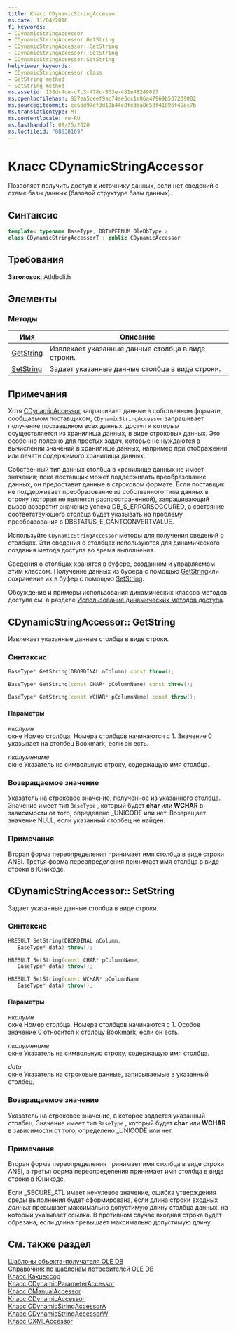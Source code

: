 ```yaml
---
title: Класс CDynamicStringAccessor
ms.date: 11/04/2016
f1_keywords:
- CDynamicStringAccessor
- CDynamicStringAccessor.GetString
- CDynamicStringAccessor::GetString
- CDynamicStringAccessor::SetString
- CDynamicStringAccessor.SetString
helpviewer_keywords:
- CDynamicStringAccessor class
- GetString method
- SetString method
ms.assetid: 138dc4de-c7c3-478c-863e-431e48249027
ms.openlocfilehash: 927ea5ceef9ac74ae3cc1e06a47969b537209002
ms.sourcegitcommit: ec6dd97ef3d10b44e0fedaa8e53f41696f49ac7b
ms.translationtype: MT
ms.contentlocale: ru-RU
ms.lasthandoff: 08/25/2020
ms.locfileid: "88838169"
---
```

# <a name="cdynamicstringaccessor-class"></a>Класс CDynamicStringAccessor

Позволяет получить доступ к источнику данных, если нет сведений о схеме базы данных (базовой структуре базы данных).

## <a name="syntax"></a>Синтаксис

```cpp
template< typename BaseType, DBTYPEENUM OleDbType >
class CDynamicStringAccessorT : public CDynamicAccessor
```

## <a name="requirements"></a>Требования

**Заголовок**: Atldbcli.h

## <a name="members"></a>Элементы

### <a name="methods"></a>Методы

| Имя | Описание |
|-|-|
|[GetString](#getstring)|Извлекает указанные данные столбца в виде строки.|
|[SetString](#setstring)|Задает указанные данные столбца в виде строки.|

## <a name="remarks"></a>Примечания

Хотя [CDynamicAccessor](../../data/oledb/cdynamicaccessor-class.md) запрашивает данные в собственном формате, сообщаемом поставщиком, `CDynamicStringAccessor` запрашивает получение поставщиком всех данных, доступ к которым осуществляется из хранилища данных, в виде строковых данных. Это особенно полезно для простых задач, которые не нуждаются в вычислении значений в хранилище данных, например при отображении или печати содержимого хранилища данных.

Собственный тип данных столбца в хранилище данных не имеет значения; пока поставщик может поддерживать преобразование данных, он предоставит данные в строковом формате. Если поставщик не поддерживает преобразование из собственного типа данных в строку (которая не является распространенной), запрашивающий вызов возвратит значение успеха DB_S_ERRORSOCCURED, а состояние соответствующего столбца будет указывать на проблему преобразования в DBSTATUS_E_CANTCONVERTVALUE.

Используйте `CDynamicStringAccessor` методы для получения сведений о столбцах. Эти сведения о столбцах используются для динамического создания метода доступа во время выполнения.

Сведения о столбцах хранятся в буфере, созданном и управляемом этим классом. Получение данных из буфера с помощью [GetString](../../data/oledb/cdynamicstringaccessor-getstring.md)или сохранение их в буфер с помощью [SetString](../../data/oledb/cdynamicstringaccessor-setstring.md).

Обсуждение и примеры использования динамических классов методов доступа см. в разделе [Использование динамических методов доступа](../../data/oledb/using-dynamic-accessors.md).

## <a name="cdynamicstringaccessorgetstring"></a><a name="getstring"></a> CDynamicStringAccessor:: GetString

Извлекает указанные данные столбца в виде строки.

### <a name="syntax"></a>Синтаксис

```cpp
BaseType* GetString(DBORDINAL nColumn) const throw();

BaseType* GetString(const CHAR* pColumnName) const throw();

BaseType* GetString(const WCHAR* pColumnName) const throw();
```

#### <a name="parameters"></a>Параметры

*нколумн*<br/>
окне Номер столбца. Номера столбцов начинаются с 1. Значение 0 указывает на столбец Bookmark, если он есть.

*пколумннаме*<br/>
окне Указатель на символьную строку, содержащую имя столбца.

### <a name="return-value"></a>Возвращаемое значение

Указатель на строковое значение, полученное из указанного столбца. Значение имеет тип `BaseType` , который будет **char** или **WCHAR** в зависимости от того, определено _UNICODE или нет. Возвращает значение NULL, если указанный столбец не найден.

### <a name="remarks"></a>Примечания

Вторая форма переопределения принимает имя столбца в виде строки ANSI. Третья форма переопределения принимает имя столбца в виде строки в Юникоде.

## <a name="cdynamicstringaccessorsetstring"></a><a name="setstring"></a> CDynamicStringAccessor:: SetString

Задает указанные данные столбца в виде строки.

### <a name="syntax"></a>Синтаксис

```cpp
HRESULT SetString(DBORDINAL nColumn,
   BaseType* data) throw();

HRESULT SetString(const CHAR* pColumnName,
   BaseType* data) throw();

HRESULT SetString(const WCHAR* pColumnName,
   BaseType* data) throw();
```

#### <a name="parameters"></a>Параметры

*нколумн*<br/>
окне Номер столбца. Номера столбцов начинаются с 1. Особое значение 0 относится к столбцу Bookmark, если он есть.

*пколумннаме*<br/>
окне Указатель на символьную строку, содержащую имя столбца.

*data*<br/>
окне Указатель на строковые данные, записываемые в указанный столбец.

### <a name="return-value"></a>Возвращаемое значение

Указатель на строковое значение, в которое задается указанный столбец. Значение имеет тип `BaseType` , который будет **char** или **WCHAR** в зависимости от того, определено _UNICODE или нет.

### <a name="remarks"></a>Примечания

Вторая форма переопределения принимает имя столбца в виде строки ANSI, а третья форма переопределения принимает имя столбца в виде строки в Юникоде.

Если _SECURE_ATL имеет ненулевое значение, ошибка утверждения среды выполнения будет сформирована, если длина строки входных *данных* превышает максимально допустимую длину столбца данных, на который указывает ссылка. В противном случае входная строка будет обрезана, если длина превышает максимально допустимую длину.

## <a name="see-also"></a>См. также раздел

[Шаблоны объекта-получателя OLE DB](../../data/oledb/ole-db-consumer-templates-cpp.md)<br/>
[Справочник по шаблонам потребителей OLE DB](../../data/oledb/ole-db-consumer-templates-reference.md)<br/>
[Класс Какцессор](../../data/oledb/caccessor-class.md)<br/>
[Класс CDynamicParameterAccessor](../../data/oledb/cdynamicparameteraccessor-class.md)<br/>
[Класс CManualAccessor](../../data/oledb/cmanualaccessor-class.md)<br/>
[Класс CDynamicAccessor](../../data/oledb/cdynamicaccessor-class.md)<br/>
[Класс CDynamicStringAccessorA](../../data/oledb/cdynamicstringaccessora-class.md)<br/>
[Класс CDynamicStringAccessorW](../../data/oledb/cdynamicstringaccessorw-class.md)<br/>
[Класс CXMLAccessor](../../data/oledb/cxmlaccessor-class.md)
